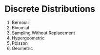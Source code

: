 #  Discrete Distributions

1. Bernoulli
1. Binomial
1. Sampling Without Replacement
1. Hypergeometric
1. Poisson
1. Geometric